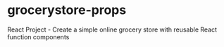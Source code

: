 # grocerystore-props
React Project - Create a simple online grocery store with reusable React function components

